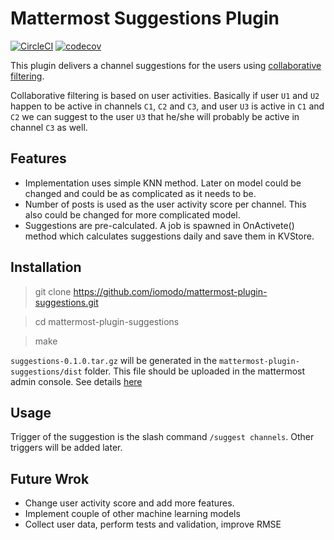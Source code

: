 # Mattermost Suggestions Plugin
[![CircleCI](https://circleci.com/gh/iomodo/mattermost-plugin-suggestions.svg?style=svg)](https://circleci.com/gh/iomodo/mattermost-plugin-suggestions)
[![codecov](https://codecov.io/gh/iomodo/mattermost-plugin-suggestions/branch/master/graph/badge.svg)](https://codecov.io/gh/iomodo/mattermost-plugin-suggestions)

This plugin delivers a channel suggestions for the users using [collaborative filtering](https://en.wikipedia.org/wiki/Collaborative_filtering).

Collaborative filtering is based on user activities. Basically if user `U1` and `U2` happen to be active in channels `C1`, `C2` and `C3`, and user `U3` is active in `C1` and `C2` we can suggest to the user `U3` that he/she will probably be active in channel `C3` as well.

## Features
* Implementation uses simple KNN method. Later on model could be changed and could be as complicated as it needs to be.
* Number of posts is used as the user activity score per channel. This also could be changed for more complicated model.
* Suggestions are pre-calculated. A job is spawned in OnActivete() method which calculates suggestions daily and save them in KVStore.

## Installation
> git clone https://github.com/iomodo/mattermost-plugin-suggestions.git

> cd mattermost-plugin-suggestions

> make

`suggestions-0.1.0.tar.gz` will be generated in the `mattermost-plugin-suggestions/dist` folder. This file should be uploaded in the mattermost admin console. See details [here](https://docs.mattermost.com/administration/plugins.html#plugin-uploads)

## Usage
Trigger of the suggestion is the slash command `/suggest channels`. Other triggers will be added later.

## Future Wrok
* Change user activity score and add more features.
* Implement couple of other machine learning models
* Collect user data, perform tests and validation, improve RMSE  
